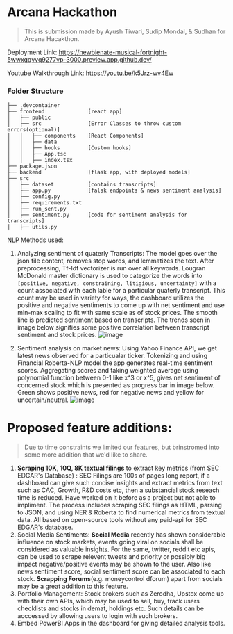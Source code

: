 # Arcana Hackathon
>This is submission made by Ayush Tiwari, Sudip Mondal, & Sudhan for Arcana Hacakthon.

Deployment Link: https://newbienate-musical-fortnight-5wwxqqvvq9277vp-3000.preview.app.github.dev/

Youtube Walkthrough Link: https://youtu.be/k5Jrz-wv4Ew

### Folder Structure
```
├── .devcontainer         
├── frontend              [react app]
│   ├── public        
│   ├── src               [Error Classes to throw custom errors(optional)]
│   │   ├── components    [React Components]
│   │   ├── data           
│   │   ├── hooks         [Custom hooks]
│   │   ├── App.tsc
│   │   ├── index.tsx
├── package.json
├── backend               [flask app, with deployed models]
├── src
│   ├── dataset           [contains transcripts]
│   ├── app.py            [falsk endpoints & news sentiment analysis]
│   ├── config.py           
│   ├── requirements.txt    
│   ├── run_sent.py          
│   ├── sentiment.py      [code for sentiment analysis for transcripts]
│   ├── utils.py          
```
NLP Methods used:
1. Analyzing sentiment of quaterly Transcripts: The model goes over the json file content, removes stop words, and lemmatizes the text. After preprocessing, Tf-Idf vectorizer is run over all keywords. Lougran McDonald master dictionary is used to categorize the words into `[positive, negative, constraining, litigious, uncertainty]` with a count associated with each lable for a particular quaterly transcript. This count may be used in variety for ways, the dashboard utilizes the positive and negative sentiments to come up with net sentiment and use min-max scaling to fit with same scale as of stock prices. The smooth line is predicted sentiment based on transcripts. The trends seen in image below signifies some positive correlation between transcript sentiment and stock prices.
![image](https://user-images.githubusercontent.com/74752127/232289009-bf37e0ec-a493-41ee-acb4-681781b37630.png)

2. Sentiment analysis on market news: Using Yahoo Finance API, we get latest news observed for a particualar ticker. Tokenizing and using Financial Roberta-NLP model the app generates real-time sentiment scores. Aggregating scores and taking weighted average using polynomial function between 0-1 like x^3 or x^5, gives net sentiment of concerned stock which is presented as progress bar in image below. Green shows positive news, red for negative news and yellow for uncertain/neutral.
![image](https://user-images.githubusercontent.com/74752127/232289277-95f7ebc5-2763-4c92-8534-8aae5cce09f5.png)

# Proposed feature additions:
> Due to time constraints we limited our features, but brinstromed into some more addition that we'd like to share.

1. **Scraping 10K, 10Q, 8K textual filings** to extract key metrics (from SEC EDGAR's Database) : SEC Filings are 100s of pages long report, if a dashboard can give such concise insights and extract metrics from text such as CAC, Growth, R&D costs etc, then a substancial stock reseach time is reduced. Have worked on it before as a project but not able to impliment. The process includes scraping SEC filings as HTML, parsing to JSON, and using NER & Roberta to find numerical metrics from textual data. All based on open-source tools without any paid-api for SEC EDGAR's database.
1. Social Media Sentiments: **Social Media** recently has shown considerable influence on stock markets, events going viral on socials shall be considered as valuable insights. For the same, twitter, reddit etc apis, can be used to scrape relevent tweets and priority or possibly big impact negative/positive events may be shown to the user. Also like news sentiment score, social sentiment score can be associated to each stock. **Scrapping Forums**(e.g. moneycontrol dforum) apart from socials may be a great addition to this feature. 
2. Portfolio Management: Stock brokers such as Zerodha, Upstox come up with their own APIs, which may be used to sell, buy, track users checklists and stocks in demat, holdings etc. Such details can be acccessed by allowing users to login with such brokers. 
3. Embed PowerBI Apps in the dashboard for giving detailed analysis tools.
